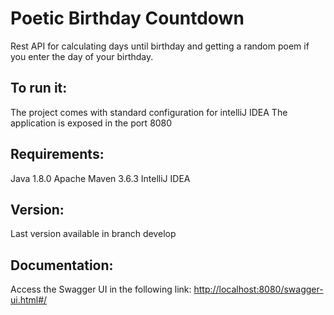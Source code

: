 # Poetic Birthday Countdown
Rest API for calculating days until birthday and getting a random poem if you enter the day of your birthday.

## To run it:
The project comes with standard configuration for intelliJ IDEA
The application is exposed in the port 8080

## Requirements:
Java 1.8.0
Apache Maven 3.6.3
IntelliJ IDEA

## Version:
Last version available in branch develop

## Documentation:
Access the Swagger UI in the following link: [http://localhost:8080/swagger-ui.html#/](http://localhost:8080/swagger-ui.html#/)


